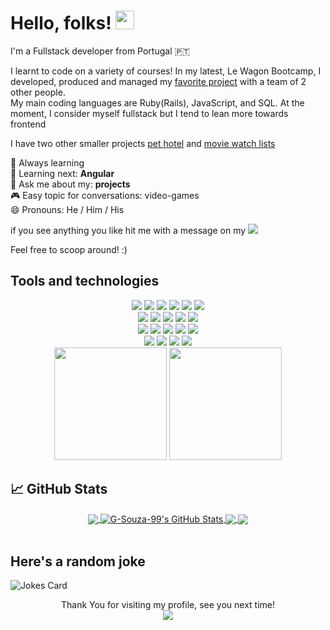 # Hello, folks! <img src="https://raw.githubusercontent.com/MartinHeinz/MartinHeinz/master/wave.gif" width="30px">
I'm a Fullstack developer from Portugal 🇵🇹 

I learnt to code on a variety of courses! In my latest, Le Wagon Bootcamp, I developed, produced and managed my [favorite project](https://www.breedme.app) with a team of 2 other people.<br>
My main coding languages are Ruby(Rails), JavaScript, and SQL. At the moment, I consider myself fullstack but I tend to lean more towards frontend

I have two other smaller projects [pet hotel](https://petmotel.herokuapp.com) and [movie watch lists](https://rails-watch-list-gs.herokuapp.com)

🚀 Always learning<br> 
🔭 Learning next: <strong>Angular</strong><br>
🦄 Ask me about my: <strong>projects</strong><br>
🎮 Easy topic for conversations: video-games<br>
😄 Pronouns: He / Him / His<br>


if you see anything you like hit me with a message on my <a href="https://www.linkedin.com/in/gsouzaa4/" target="_blank"><img src="https://img.shields.io/badge/-LinkedIn-%230077B5?style=for-the-badge&logo=linkedin&logoColor=white"></a> 

Feel free to scoop around! :)

Tools and technologies
---

<div align='center'>
  <img src="https://img.shields.io/badge/Tool-Office365-informational?style=flat&logo=microsoftoffice&logoColor=d33903&color=d33903">
  <img src="https://img.shields.io/badge/Code-Python-informational?style=flat&logo=python&logoColor=f9eaa7&color=f9eaa7">
  <img src="https://img.shields.io/badge/Tool-Canva-informational?style=flat&logo=canva&logoColor=00bec6&color=00bec6">
  <img src="https://img.shields.io/badge/Code-SQL-informational?style=flat&logo=mysql&logoColor=dd8a04&color=dd8a04">
  <img src="https://img.shields.io/badge/OS-Linux-informational?style=flat&logo=linux&logoColor=030305&color=030305">
  <img src="https://img.shields.io/badge/OS-Windows-informational?style=flat&logo=windows&logoColor=00a8e8&color=00a8e8">
  <br>
  <img src="https://img.shields.io/badge/Code-Rails-informational?style=flat&logo=rubyonrails&logoColor=e80e12&color=e80e12">
  <img src="https://img.shields.io/badge/Code-Ruby-informational?style=flat&logo=ruby&logoColor=e80e12&color=e80e12">
  <img src="https://img.shields.io/badge/Code-JavaScript-informational?style=flat&logo=JavaScript&color=F7DF1E">
  <img src="https://img.shields.io/badge/Code-HTML5-informational?style=flat&logo=HTML5&color=E34F26">
  <img src="https://img.shields.io/badge/Style-CSS3-informational?style=flat&logo=CSS3&color=1572B6">
  <br>
  <img src="https://img.shields.io/badge/Tool-PostgreSQL-informational?style=flat&logo=PostgreSQL&color=336791">
  <img src="https://img.shields.io/badge/Tool-NPM-informational?style=flat&logo=NPM&color=CB0000">
  <img src="https://img.shields.io/badge/Tool-Yarn-informational?style=flat&logo=Yarn&color=2C8EBB">
  <img src="https://img.shields.io/badge/Tool-Git-informational?style=flat&logo=Git&color=F05032">
  <img src="https://img.shields.io/badge/Tool-GitHub-informational?style=flat&logo=GitHub&color=181717">
   <br>
  <img src="https://img.shields.io/badge/Tool-Heroku-informational?style=flat&logo=heroku&logoColor=6410ab&color=6410ab">
  <img src="https://img.shields.io/badge/Style-Figma-informational?style=flat&logo=figma&color=A35139">
  <img src="https://img.shields.io/badge/Style-Sass-informational?style=flat&logo=Sass&color=DB7093">
  <img src="https://img.shields.io/badge/Style-Bootstrap-informational?style=flat&logo=Bootstrap&color=7952B3">
  <br>
  <img src="https://capsule-render.vercel.app/api?type=slice&color=gradient&height=90" width="180">
  <img src="https://capsule-render.vercel.app/api?type=slice&color=gradient&height=90&reversal=true" width="180">
</div>

## &#x1f4c8; GitHub Stats
<div align="center">
  <a href="https://github.com/G-Souza-99/G-Souza-99">
    <img align="center" src="https://github-readme-stats.vercel.app/api/top-langs/?username=G-Souza-99&title_color=ffffff&text_color=c9cacc&icon_color=2bbc8a&bg_color=1d1f21&langs_count=10&layout=compact" />
  </a>
  <a href="https://github.com/G-Souza-99/G-Souza-99">
    <img align="center" src="https://github-readme-stats.vercel.app/api?username=G-Souza-99&show_icons=true&line_height=27&include_all_commits=true&count_private=true&title_color=ffffff&text_color=c9cacc&icon_color=2bbc8a&bg_color=1d1f21&hide=contribs&theme=tokyonight" alt="G-Souza-99's GitHub Stats" />
  </a>
  <a href="https://github.com/G-Souza-99/BreedMe">
    <img align="center" src="https://github-readme-stats.vercel.app/api/pin/?username=G-Souza-99&repo=BreedMe&title_color=ffffff&text_color=c9cacc&icon_color=2bbc8a&bg_color=1d1f21" />
  </a>  
  <a href="https://github.com/G-Souza-99/PetHotel">
    <img align="center" src="https://github-readme-stats.vercel.app/api/pin/?username=G-Souza-99&repo=PetHotel&title_color=ffffff&text_color=c9cacc&icon_color=2bbc8a&bg_color=1d1f21" />
  </a>
</div>
<br>

Here's a random joke
-------
![Jokes Card](https://readme-jokes.vercel.app/api)


<div align="center"> 
  Thank You for visiting my profile, see you next time!
  <br>
  <img src="https://profile-counter.glitch.me/G-Souza-99/count.svg" />
</div>

<!--

![GitHub metrics](https://metrics.lecoq.io/G-Souza-99)  

[![trophy](https://github-profile-trophy.vercel.app/?username=G-Souza-99)](https://github.com/ryo-ma/github-profile-trophy)

[![Stargazers repo roster for @G-Souza-99/G-Souza-99](https://reporoster.com/stars/G-Souza-99/G-Souza-99)](https://github.com/G-Souza-99/G-Souza-99/stargazers)

